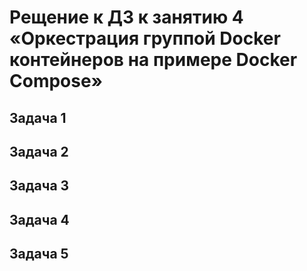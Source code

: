 # Рещение к ДЗ к занятию 4 «Оркестрация группой Docker контейнеров на примере Docker Compose»
## Задача 1

## Задача 2

## Задача 3

## Задача 4

## Задача 5

